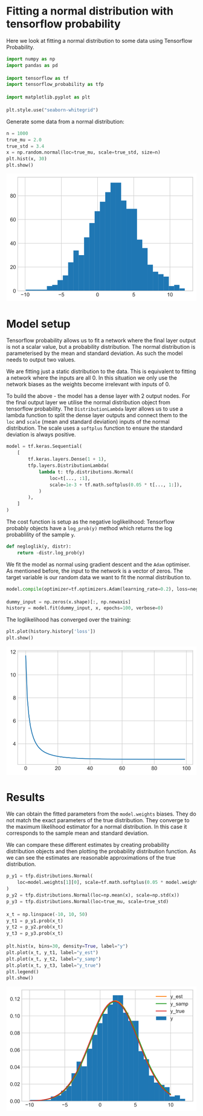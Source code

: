 # Fitting a normal distribution with tensorflow probability

Here we look at fitting a normal distribution to some data using Tensorflow Probability.

```python
import numpy as np
import pandas as pd

import tensorflow as tf
import tensorflow_probability as tfp

import matplotlib.pyplot as plt

plt.style.use("seaborn-whitegrid")
```

Generate some data from a normal distribution:


```python
n = 1000
true_mu = 2.0
true_std = 3.4
x = np.random.normal(loc=true_mu, scale=true_std, size=n)
plt.hist(x, 30)
plt.show()
```


![svg](fit_gaussian_tfp_files/fit_gaussian_tfp_3_0.svg)


# Model setup
Tensorflow probability allows us to fit a network where the final layer output is not a scalar value,
but a probability distribution.
The normal distribution is parameterised by the mean and standard deviation.
As such the model needs to output two values.

We are fitting just a static distribution to the data.
This is equivalent to fitting a network where the inputs are all 0.
In this situation we only use the network biases as the weights become irrelevant with inputs of 0.

To build the above - the model has a dense layer with 2 output nodes.
For the final output layer we utilise the normal distribution object from tensorflow probability.
The `DistributionLambda` layer allows us to use a lambda function to split the dense layer outputs
and connect them to the `loc` and `scale` (mean and standard deviation) inputs of the normal distribution.
The scale uses a `softplus` function to ensure the standard deviation is always positive.


```python
model = tf.keras.Sequential(
    [
        tf.keras.layers.Dense(1 + 1),
        tfp.layers.DistributionLambda(
            lambda t: tfp.distributions.Normal(
                loc=t[..., :1],
                scale=1e-3 + tf.math.softplus(0.05 * t[..., 1:]),
            )
        ),
    ]
)
```

The cost function is setup as the negative loglikelihood:
Tensorflow probably objects have a `log_prob(y)` method which returns the log probablility of the sample `y`.


```python
def negloglik(y, distr):
    return -distr.log_prob(y)
```

We fit the model as normal using gradient descent and the `Adam` optimiser.
As mentioned before, the input to the network is a vector of zeros.
The target variable is our random data we want to fit the normal distribution to.


```python
model.compile(optimizer=tf.optimizers.Adam(learning_rate=0.2), loss=negloglik)

dummy_input = np.zeros(x.shape)[:, np.newaxis]
history = model.fit(dummy_input, x, epochs=100, verbose=0)
```

The loglikelihood has converged over the training:


```python
plt.plot(history.history['loss'])
plt.show()
```


![svg](fit_gaussian_tfp_files/fit_gaussian_tfp_11_0.svg)


# Results
We can obtain the fitted parameters from the `model.weights` biases.
They do not match the exact parameters of the true distribution.
They converge to the maximum likelihood estimator for a normal distribution.
In this case it corresponds to the sample mean and standard deviation.

We can compare these different estimates by creating probability distribution objects
and then plotting the probability distribution function.
As we can see the estimates are reasonable approximations of the true distribution.


```python
p_y1 = tfp.distributions.Normal(
    loc=model.weights[1][0], scale=tf.math.softplus(0.05 * model.weights[1][1])
)
p_y2 = tfp.distributions.Normal(loc=np.mean(x), scale=np.std(x))
p_y3 = tfp.distributions.Normal(loc=true_mu, scale=true_std)

x_t = np.linspace(-10, 10, 50)
y_t1 = p_y1.prob(x_t)
y_t2 = p_y2.prob(x_t)
y_t3 = p_y3.prob(x_t)

plt.hist(x, bins=30, density=True, label="y")
plt.plot(x_t, y_t1, label="y_est")
plt.plot(x_t, y_t2, label="y_samp")
plt.plot(x_t, y_t3, label="y_true")
plt.legend()
plt.show()
```


![svg](fit_gaussian_tfp_files/fit_gaussian_tfp_13_0.svg)


